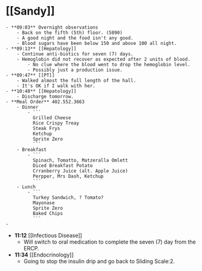 # [[Sandy]]
	- **09:03** Overnight observations
		- Back on the fifth (5th) floor. (5890)
		- A good night and the food isn't any good.
		- Blood sugars have been below 150 and above 100 all night.
	- **09:13** [[Hepatology]]
		- Continue anti-biotics for seven (7) days.
		- Hemoglobin did not recover as expected after 2 units of blood.
			- No clue where the blood went to drop the hemoglobin level.
			- Possibly just a production issue.
	- **09:47** [[PT]]
		- Walked almost the full length of the hall.
		- It's OK if I walk with her.
	- **10:48** [[Hepatology]]
		- Discharge tomorrow.
	- **Meal Order** 402.552.3663
		- Dinner
			- ```
			  Grilled Cheese
			  Rice Crispy Treay
			  Steak Frys
			  Ketchup
			  Sprite Zero
			  ```
		- Breakfast
			- ```
			  Spinach, Tomatto, Matzeralla Omlett
			  Diced Breakfast Potato
			  Crranberry Juice (alt. Apple Juice)
			  Perpper, Mrs Dash, Ketchup
			  ```
		- Lunch
			- ```
			  Turkey Sandwich, ? Tomato?
			  Mayonase
			  Sprite Zero
			  Baked Chips
			  ```
	-
- **11:12** [[Infectious Disease]]
	- Will switch to oral medication to complete the seven (7) day from the ERCP.
- **11:34** [[Endocrinology]]
	- Going to stop the insulin drip and go back to Sliding Scale:2.